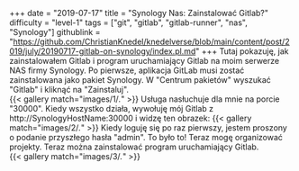 +++
date = "2019-07-17"
title = "Synology Nas: Zainstalować Gitlab?"
difficulty = "level-1"
tags = ["git", "gitlab", "gitlab-runner", "nas", "Synology"]
githublink = "https://github.com/ChristianKnedel/knedelverse/blob/main/content/post/2019/july/20190717-gitlab-on-synology/index.pl.md"
+++
Tutaj pokazuję, jak zainstalowałem Gitlab i program uruchamiający Gitlab na moim serwerze NAS firmy Synology. Po pierwsze, aplikacja GitLab musi zostać zainstalowana jako pakiet Synology. W "Centrum pakietów" wyszukać "Gitlab" i kliknąć na "Zainstaluj".   
{{< gallery match="images/1/*.*" >}}
Usługa nasłuchuje dla mnie na porcie "30000". Kiedy wszystko działa, wywołuję mój Gitlab z http://SynologyHostName:30000 i widzę ten obrazek:
{{< gallery match="images/2/*.*" >}}
Kiedy loguję się po raz pierwszy, jestem proszony o podanie przyszłego hasła "admin". To było to! Teraz mogę organizować projekty. Teraz można zainstalować program uruchamiający Gitlab.  
{{< gallery match="images/3/*.*" >}}
